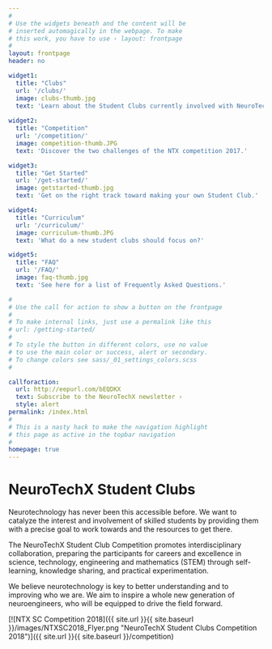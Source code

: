 ```yaml
---
#
# Use the widgets beneath and the content will be
# inserted automagically in the webpage. To make
# this work, you have to use › layout: frontpage
#
layout: frontpage
header: no

widget1:
  title: "Clubs"
  url: '/clubs/'
  image: clubs-thumb.jpg
  text: 'Learn about the Student Clubs currently involved with NeuroTechX.'
  
widget2:
  title: "Competition"
  url: '/competition/'
  image: competition-thumb.JPG
  text: 'Discover the two challenges of the NTX competition 2017.'

widget3:
  title: "Get Started"
  url: '/get-started/'
  image: getstarted-thumb.jpg
  text: 'Get on the right track toward making your own Student Club.'

widget4:
  title: "Curriculum"
  url: '/curriculum/'
  image: curriculum-thumb.JPG
  text: 'What do a new student clubs should focus on?'

widget5:
  title: "FAQ"
  url: '/FAQ/'
  image: faq-thumb.jpg
  text: 'See here for a list of Frequently Asked Questions.'

#
# Use the call for action to show a button on the frontpage
#
# To make internal links, just use a permalink like this
# url: /getting-started/
#
# To style the button in different colors, use no value
# to use the main color or success, alert or secondary.
# To change colors see sass/_01_settings_colors.scss
#

callforaction:
  url: http://eepurl.com/bEQDKX
  text: Subscribe to the NeuroTechX newsletter ›
  style: alert
permalink: /index.html
#
# This is a nasty hack to make the navigation highlight
# this page as active in the topbar navigation
#
homepage: true
---
```


# NeuroTechX Student Clubs

Neurotechnology has never been this accessible before. We want to catalyze the interest and involvement of skilled students by providing them with a precise goal to work towards and the resources to get there.

The NeuroTechX Student Club Competition promotes interdisciplinary collaboration, preparing the participants for careers and excellence in science, technology, engineering and mathematics (STEM) through self-learning, knowledge sharing, and practical experimentation.

We believe neurotechnology is key to better understanding and to improving who we are. We aim to inspire a whole new generation of neuroengineers, who will be equipped to drive the field forward.

[![NTX SC Competition 2018]({{ site.url }}{{ site.baseurl }}/images/NTXSC2018_Flyer.png "NeuroTechX Student Clubs Competition 2018")]({{ site.url }}{{ site.baseurl }}/competition)
